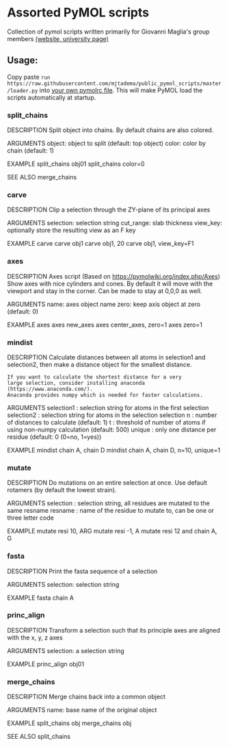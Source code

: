 
# Assorted PyMOL scripts
Collection of pymol scripts written primarily for Giovanni Maglia's group members [(website](https://sites.google.com/a/rug.nl/maglia-lab-groningen/)[, university page)](https://www.rug.nl/research/chemical-biology/?lang=en)

## Usage:
Copy paste `run https://raw.githubusercontent.com/mjtadema/public_pymol_scripts/master/loader.py` into [your own pymolrc file](https://pymolwiki.org/index.php/Pymolrc). This will make PyMOL load the scripts automatically at startup.

### split_chains

DESCRIPTION
    Split object into chains.
    By default chains are also colored.

ARGUMENTS
    object: object to split (default: top object)
    color: color by chain (default: 1)

EXAMPLE
    split_chains obj01
    split_chains color=0

SEE ALSO
    merge_chains

### carve

DESCRIPTION
    Clip a selection through the ZY-plane of its principal axes

ARGUMENTS
    selection: selection string
    cut_range: slab thickness
    view_key: optionally store the resulting view as an F key

EXAMPLE
    carve
    carve obj1
    carve obj1, 20
    carve obj1, view_key=F1 


### axes

DESCRIPTION
    Axes script (Based on https://pymolwiki.org/index.php/Axes)
    Show axes with nice cylinders and cones.
    By default it will move with the viewport and stay in the corner.
    Can be made to stay at 0,0,0 as well.

ARGUMENTS
    name: axes object name
    zero: keep axis object at zero (default: 0)

EXAMPLE
    axes
    axes new_axes
    axes center_axes, zero=1
    axes zero=1


### mindist

DESCRIPTION
    Calculate distances between all atoms
    in selection1 and selection2, then make a 
    distance object for the smallest distance.
    
    If you want to calculate the shortest distance for a very 
    large selection, consider installing anaconda (https://www.anaconda.com/).
    Anaconda provides numpy which is needed for faster calculations.
    
ARGUMENTS
    selection1  : selection string for atoms in the first selection
    selection2  : selection string for atoms in the selection selection
    n           : number of distances to calculate (default: 1)
    t           : threshold of number of atoms if using non-numpy calculation (default: 500)
    unique      : only one distance per residue (default: 0 (0=no, 1=yes))

EXAMPLE
    mindist chain A, chain D
    mindist chain A, chain D, n=10, unique=1

### mutate

DESCRIPTION
    Do mutations on an entire selection at once.
    Use default rotamers (by default the lowest strain).

ARGUMENTS
    selection   : selection string, all residues are mutated to the same resname
    resname     : name of the residue to mutate to, can be one or three letter code

EXAMPLE
    mutate resi 10, ARG
    mutate resi -1, A
    mutate resi 12 and chain A, G

### fasta

DESCRIPTION
    Print the fasta sequence of a selection

ARGUMENTS
    selection: selection string

EXAMPLE
    fasta chain A

### princ_align

DESCRIPTION
    Transform a selection such that its principle axes are aligned with the x, y, z axes

ARGUMENTS
    selection: a selection string

EXAMPLE
    princ_align obj01


### merge_chains

DESCRIPTION
    Merge chains back into a common object

ARGUMENTS
    name: base name of the original object

EXAMPLE
    split_chains obj
    merge_chains obj

SEE ALSO
    split_chains

